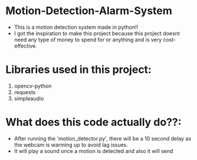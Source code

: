# Motion-Detection-Alarm-System
- This is a motion detection system made in python!!
- I got the inspiration to make this project because this project doesnt need any type of money to spend for or anything and is very cost-effective.

# Libraries used in this project: 

1. opencv-python
2. requests
3. simpleaudio

# What does this code actually do??:

- After running the 'motion_detector.py', there will be a 10 second delay as the webcam is warming up to avoid lag issues.
- It will play a sound once a motion is detected and also it will send
